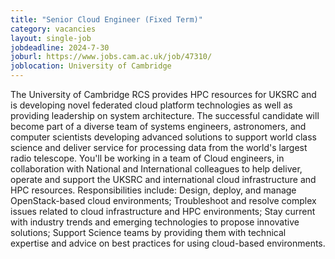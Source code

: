 ```yaml
---
title: "Senior Cloud Engineer (Fixed Term)"
category: vacancies
layout: single-job
jobdeadline: 2024-7-30
joburl: https://www.jobs.cam.ac.uk/job/47310/
joblocation: University of Cambridge
---
```


The University of Cambridge RCS provides HPC resources for UKSRC and is developing novel federated cloud platform technologies as well as providing leadership on system architecture. The successful candidate will become part of a diverse team of systems engineers, astronomers, and computer scientists developing advanced solutions to support world class science and deliver service for processing data from the world's largest radio telescope. You'll be working in a team of Cloud engineers, in collaboration with National and International colleagues to help deliver, operate and support the UKSRC and international cloud infrastructure and HPC resources. Responsibilities include: Design, deploy, and manage OpenStack-based cloud environments; Troubleshoot and resolve complex issues related to cloud infrastructure and HPC environments; Stay current with industry trends and emerging technologies to propose innovative solutions; Support Science teams by providing them with technical expertise and advice on best practices for using cloud-based environments.
